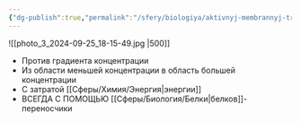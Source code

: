 ```yaml
---
{"dg-publish":true,"permalink":"/sfery/biologiya/aktivnyj-membrannyj-transport/","tags":["Общаябиология"]}
---
```


![[photo_3_2024-09-25_18-15-49.jpg \|500]]
- Против градиента концентрации
- Из области меньшей концентрации в область большей концентрации
- С затратой [[Сферы/Химия/Энергия\|энергии]]
- ВСЕГДА С ПОМОЩЬЮ [[Сферы/Биология/Белки\|белков]]-переносчики